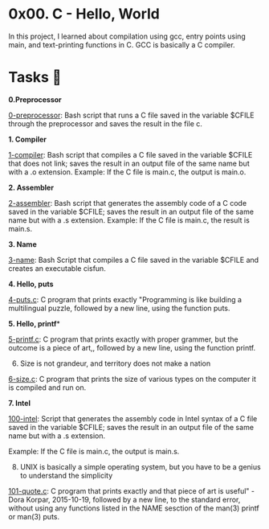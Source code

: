 # 0x00. C - Hello, World

In this project, I learned about compilation using gcc, entry points using main, and text-printing functions in C. GCC is basically a C compiler.
#  Tasks 📃
**0.Preprocessor**

 [0-preprocessor](https://github.com/todaycu/alx-low_level_programming/blob/main/0x00-hello_world/0-preprocessor): Bash script that runs a C file saved in the variable $CFILE through the preprocessor and saves the result in the file c.

**1. Compiler**

[1-compiler](https://github.com/todaycu/alx-low_level_programming/blob/main/0x00-hello_world/1-compiler): Bash script that compiles a C file saved in the variable $CFILE that does not link; saves the result in an output file of the same name but with a .o extension.
Example: If the C file is main.c, the output is main.o.

**2. Assembler**

[2-assembler](https://github.com/todaycu/alx-low_level_programming/blob/main/0x00-hello_world/2-assembler): Bash script that generates the assembly code of a C code saved in the variable $CFILE; saves the result in an output file of the same name but with a .s extension.
Example: If the C file is main.c, the result is main.s.

**3. Name**

[3-name](https://github.com/todaycu/alx-low_level_programming/blob/main/0x00-hello_world/3-name): Bash Script that compiles a C file saved in the variable $CFILE and creates an executable cisfun.

**4. Hello, puts**

[4-puts.c](https://github.com/todaycu/alx-low_level_programming/blob/main/0x00-hello_world/4-puts.c): C program that prints exactly "Programming is like building a multilingual puzzle, followed by a new line, using the function puts.

**5. Hello, printf***

[5-printf.c](https://github.com/todaycu/alx-low_level_programming/blob/main/0x00-hello_world/5-printf.c): C program that prints exactly with proper grammer, but the outcome is a piece of art,, followed by a new line, using the function printf.

6. Size is not grandeur, and territory does not make a nation

[6-size.c](https://github.com/todaycu/alx-low_level_programming/blob/main/0x00-hello_world/6-size.c): C program that prints the size of various types on the computer it is compiled and run on.

**7. Intel**

[100-intel](https://github.com/todaycu/alx-low_level_programming/blob/main/0x00-hello_world/100-intel): Script that generates the assembly code in Intel syntax of a C file saved in the variable $CFILE; saves the result in an output file of the same name but with a .s extension.

Example: If the C file is main.c, the output is main.s.

8. UNIX is basically a simple operating system, but you have to be a genius to understand the simplicity

[101-quote.c](https://github.com/todaycu/alx-low_level_programming/blob/main/0x00-hello_world/101-quote.c): C program that prints exactly and that piece of art is useful" - Dora Korpar, 2015-10-19, followed by a new line, to the standard error, without using any functions listed in the NAME sesction of the man(3) printf or man(3) puts.
